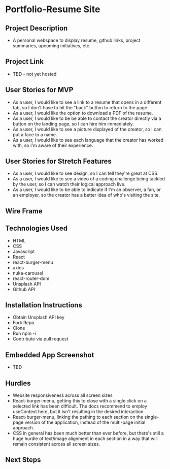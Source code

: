 # Portfolio-Resume Site

## Project Description
- A personal webspace to display resume, github links, project summaries, upcoming initiatives, etc.

## Project Link
- TBD - not yet hosted

## User Stories for MVP
- As a user, I would like to see a link to a resume that opens in a different tab, so I don't have to hit the "back" button to return to the page.
- As a user, I would like the option to download a PDF of the resume.
- As a user, I would like to be be able to contact the creator directly via a button on the landing page, so I can hire him immediately.
- As a user, I would like to see a picture displayed of the creator, so I can put a face to a name.
- As a user, I would like to see each language that the creator has worked with, so I'm aware of their experience.

## User Stories for Stretch Features
- As a user, I would like to see design, so I can tell they're great at CSS.
- As a user, I would like to see a video of a coding challenge being tackled by the user, so I can watch their logical approach live.
- As a user, I would like to be able to indicate if I'm an observer, a fan, or an employer, so the creator has a better idea of who's visiting the site.

## Wire Frame

## Technologies Used
- HTML
- CSS
- Javascript
- React
- react-burger-menu
- axios
- nuka-carousel
- react-router-dom
- Unsplash API
- Github API


## Installation Instructions
- Obtain Unsplash API key
- Fork Repo
- Clone
- Run npm -i
- Contribute via pull request

## Embedded App Screenshot
- TBD

## Hurdles
- Website responsiveness across all screen sizes
- React-burger-menu, getting this to close with a single click on a selected link has been difficult.  The docs recommend to employ useContext here, but it isn't resulting in the desired interaction.
- React-burger-menu, linking the pathing to each section on the single-page version of the application, instead of the multi-page initial approach.
- CSS in general has been much better than ever before, but there's still a huge hurdle of text/image alignment in each section in a way that will remain consistent across all screen sizes.

## Next Steps